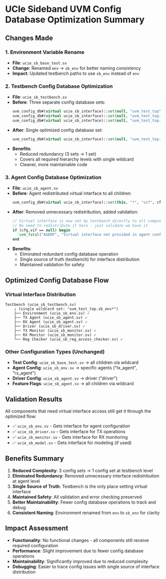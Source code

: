 # UCIe Sideband UVM Config Database Optimization Summary

## Changes Made

### 1. Environment Variable Rename
- **File**: `ucie_sb_base_test.sv`
- **Change**: Renamed `env` → `sb_env` for better naming consistency
- **Impact**: Updated testbench paths to use `sb_env` instead of `env`

### 2. Testbench Config Database Optimization
- **File**: `ucie_sb_testbench.sv`
- **Before**: Three separate config database sets:
  ```systemverilog
  uvm_config_db#(virtual ucie_sb_interface)::set(null, "uvm_test_top", "vif", sb_intf);
  uvm_config_db#(virtual ucie_sb_interface)::set(null, "uvm_test_top.sb_env", "vif", sb_intf);
  uvm_config_db#(virtual ucie_sb_interface)::set(null, "uvm_test_top.sb_env.*", "vif", sb_intf);
  ```
- **After**: Single optimized config database set:
  ```systemverilog
  uvm_config_db#(virtual ucie_sb_interface)::set(null, "uvm_test_top.sb_env*", "vif", sb_intf);
  ```
- **Benefits**: 
  - Reduced redundancy (3 sets → 1 set)
  - Covers all required hierarchy levels with single wildcard
  - Cleaner, more maintainable code

### 3. Agent Config Database Optimization
- **File**: `ucie_sb_agent.sv`
- **Before**: Agent redistributed virtual interface to all children:
  ```systemverilog
  uvm_config_db#(virtual ucie_sb_interface)::set(this, "*", "vif", cfg.vif);
  ```
- **After**: Removed unnecessary redistribution, added validation:
  ```systemverilog
  // Virtual interface is now set by testbench directly to all components
  // No need to redistribute it here - just validate we have it
  if (cfg.vif == null) begin
    `uvm_fatal("AGENT", "Virtual interface not provided in agent configuration")
  end
  ```
- **Benefits**:
  - Eliminated redundant config database operation
  - Single source of truth (testbench) for interface distribution
  - Maintained validation for safety

## Optimized Config Database Flow

### Virtual Interface Distribution
```
Testbench (ucie_sb_testbench.sv)
    ↓ (single wildcard set: "uvm_test_top.sb_env*")
    ├── Environment (ucie_sb_env.sv) ✓
    ├── TX Agent (ucie_sb_agent.sv) ✓
    ├── RX Agent (ucie_sb_agent.sv) ✓
    ├── Driver (ucie_sb_driver.sv) ✓
    ├── TX Monitor (ucie_sb_monitor.sv) ✓
    ├── RX Monitor (ucie_sb_monitor.sv) ✓
    └── Reg Checker (ucie_sb_reg_access_checker.sv) ✓
```

### Other Configuration Types (Unchanged)
- **Test Config**: `ucie_sb_base_test.sv` → all children via wildcard
- **Agent Config**: `ucie_sb_env.sv` → specific agents ("tx_agent", "rx_agent")
- **Driver Config**: `ucie_sb_agent.sv` → driver ("driver")
- **Feature Flags**: `ucie_sb_agent.sv` → all children via wildcard

## Validation Results

All components that need virtual interface access still get it through the optimized flow:
- ✅ `ucie_sb_env.sv` - Gets interface for agent configuration
- ✅ `ucie_sb_driver.sv` - Gets interface for TX operations
- ✅ `ucie_sb_monitor.sv` - Gets interface for RX monitoring
- ✅ `ucie_sb_model.sv` - Gets interface for modeling (if used)

## Benefits Summary

1. **Reduced Complexity**: 3 config sets → 1 config set at testbench level
2. **Eliminated Redundancy**: Removed unnecessary interface redistribution at agent level
3. **Single Source of Truth**: Testbench is the only place setting virtual interface
4. **Maintained Safety**: All validation and error checking preserved
5. **Better Maintainability**: Fewer config database operations to track and debug
6. **Consistent Naming**: Environment renamed from `env` to `sb_env` for clarity

## Impact Assessment

- **Functionality**: No functional changes - all components still receive required configuration
- **Performance**: Slight improvement due to fewer config database operations
- **Maintainability**: Significantly improved due to reduced complexity
- **Debugging**: Easier to trace config issues with single source of interface distribution